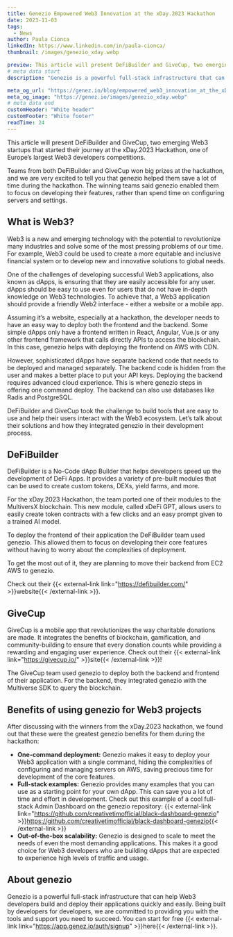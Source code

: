 ```yaml
---
title: Genezio Empowered Web3 Innovation at the xDay.2023 Hackathon
date: 2023-11-03
tags:
  - News
author: Paula Cionca
linkedIn: https://www.linkedin.com/in/paula-cionca/
thumbnail: /images/genezio_xday.webp

preview: This article will present DeFiBuilder and GiveCup, two emerging Web3 startups that started their journey at the xDay.2023 Hackathon, one of Europe’s largest Web3 developers competitions.
# meta data start
description: "Genezio is a powerful full-stack infrastructure that can help Web3 developers build and deploy their applications quickly and easily. Learn more about the benefits of Genezio for Web3 developers and how to get started today."

meta_og_url: "https://genez.io/blog/empowered_web3_innovation_at_the_xDay"
meta_og_image: "https://genez.io/images/genezio_xday.webp"
# meta data end
customHeader: "White header"
customFooter: "White footer"
readTime: 24
---
```


This article will present DeFiBuilder and GiveCup, two emerging Web3 startups that started their journey at the xDay.2023 Hackathon, one of Europe’s largest Web3 developers competitions.

Teams from both DeFiBuilder and GiveCup won big prizes at the hackathon, and we are very excited to tell you that genezio helped them save a lot of time during the hackathon. The winning teams said genezio enabled them to focus on developing their features, rather than spend time on configuring servers and settings.

## What is Web3?

Web3 is a new and emerging technology with the potential to revolutionize many industries and solve some of the most pressing problems of our time. For example, Web3 could be used to create a more equitable and inclusive financial system or to develop new and innovative solutions to global needs.

One of the challenges of developing successful Web3 applications, also known as dApps, is ensuring that they are easily accessible for any user. dApps should be easy to use even for users that do not have in-depth knowledge on Web3 technologies. To achieve that, a Web3 application should provide a friendly Web2 interface - either a website or a mobile app.

Assuming it’s a website, especially at a hackathon, the developer needs to have an easy way to deploy both the frontend and the backend. Some simple dApps only have a frontend written in React, Angular, Vue.js or any other frontend framework that calls directly APIs to access the blockchain. In this case, genezio helps with deploying the frontend on AWS with CDN.

However, sophisticated dApps have separate backend code that needs to be deployed and managed separately. The backend code is hidden from the user and makes a better place to put your API keys. Deploying the backend requires advanced cloud experience. This is where genezio steps in offering one command deploy. The backend can also use databases like Radis and PostgreSQL.

DeFiBuilder and GiveCup took the challenge to build tools that are easy to use and help their users interact with the Web3 ecosystem. Let’s talk about their solutions and how they integrated genezio in their development process.

## DeFiBuilder

DeFiBuilder is a No-Code dApp Builder that helps developers speed up the development of DeFi Apps. It provides a variety of pre-built modules that can be used to create custom tokens, DEXs, yield farms, and more.

For the xDay.2023 Hackathon, the team ported one of their modules to the MultiversX blockchain. This new module, called xDeFi GPT, allows users to easily create token contracts with a few clicks and an easy prompt given to a trained AI model.

To deploy the frontend of their application the DeFiBuilder team used genezio. This allowed them to focus on developing their core features without having to worry about the complexities of deployment.

To get the most out of it, they are planning to move their backend from EC2 AWS to genezio.

Check out their {{< external-link link="https://defibuilder.com/" >}}website{{< /external-link >}}.

## GiveCup

GiveCup is a mobile app that revolutionizes the way charitable donations are made. It integrates the benefits of blockchain, gamification, and community-building to ensure that every donation counts while providing a rewarding and engaging user experience. Check out their {{< external-link link="https://givecup.io/" >}}site{{< /external-link >}}!

The GiveCup team used genezio to deploy both the backend and frontend of their application. For the backend, they integrated genezio with the Multiverse SDK to query the blockchain.

## Benefits of using genezio for Web3 projects

After discussing with the winners from the xDay.2023 hackathon, we found out that these were the greatest genezio benefits for them during the hackathon:

- **One-command deployment:** Genezio makes it easy to deploy your Web3 application with a single command, hiding the complexities of configuring and managing servers on AWS, saving precious time for development of the core features.
- **Full-stack examples:** Genezio provides many examples that you can use as a starting point for your own dApp. This can save you a lot of time and effort in development. Check out this example of a cool full-stack Admin Dashboard on the genezio repository: {{< external-link link="https://github.com/creativetimofficial/black-dashboard-genezio" >}}https://github.com/creativetimofficial/black-dashboard-genezio{{< /external-link >}}
- **Out-of-the-box scalability:** Genezio is designed to scale to meet the needs of even the most demanding applications. This makes it a good choice for Web3 developers who are building dApps that are expected to experience high levels of traffic and usage.

## About genezio

Genezio is a powerful full-stack infrastructure that can help Web3 developers build and deploy their applications quickly and easily. Being built by developers for developers, we are committed to providing you with the tools and support you need to succeed. You can start for free {{< external-link link="https://app.genez.io/auth/signup" >}}here{{< /external-link >}}.
